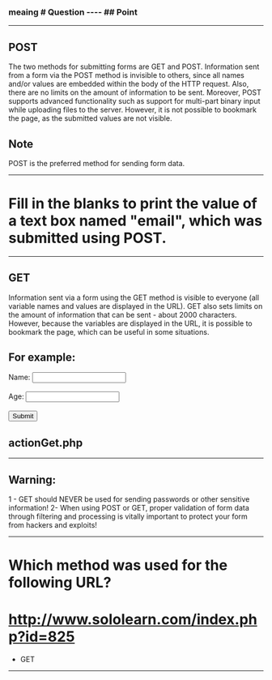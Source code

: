 ### meaing # Question ---- ## Point

---------------------------------------------------------

## POST

The two methods for submitting forms are GET and POST.
Information sent from a form via the POST method is invisible to others, since all names and/or values are embedded within the body of the HTTP request. Also, there are no limits on the amount of information to be sent.
Moreover, POST supports advanced functionality such as support for multi-part binary input while uploading files to the server.
However, it is not possible to bookmark the page, as the submitted values are not visible.

## Note

POST is the preferred method for sending form data.

---------------------------------------------------------

# Fill in the blanks to print the value of a text box named "email", which was submitted using POST.

<?php
   echo $_POST["email"];
?>

---------------------------------------------------------

## GET

Information sent via a form using the GET method is visible to everyone (all variable names and values are displayed in the URL). GET also sets limits on the amount of information that can be sent - about 2000 characters.
However, because the variables are displayed in the URL, it is possible to bookmark the page, which can be useful in some situations.

## For example:

<form action="actionGet.php" method="get">
  Name: <input type="text" name="name" /><br /><br />
  Age: <input type="text" name="age" /><br /><br />
  <input type="submit" name="submit" value="Submit" />
</form>

## actionGet.php

<?php
echo "Hi ".$_GET['name'].". ";
echo "You are ".$_GET['age']." years old.";
?>

---------------------------------------------------------
## Warning:
1 - GET should NEVER be used for sending passwords or other sensitive information!
2- When using POST or GET, proper validation of form data through filtering and processing is vitally important to protect your form from hackers and exploits!

---------------------------------------------------------

# Which method was used for the following URL?
# http://www.sololearn.com/index.php?id=825
- GET

---------------------------------------------------------